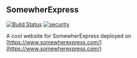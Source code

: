 ## SomewherExpress

[![Build Status](https://travis-ci.org/NoryDev/somewherexpress.svg?branch=master)](https://travis-ci.org/NoryDev/somewherexpress) [![security](https://hakiri.io/github/NoryDev/somewherexpress/master.svg)](https://hakiri.io/github/NoryDev/somewherexpress/master)

A cool website for SomewherExpress deployed on [https://www.somewherexpress.com/](https://www.somewherexpress.com/)
